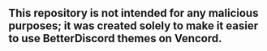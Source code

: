 ## This repository is not intended for any malicious purposes; it was created solely to make it easier to use BetterDiscord themes on Vencord.

